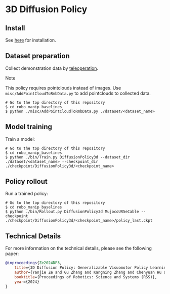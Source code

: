 # 3D Diffusion Policy

## Install
See [here](../../../doc/install.md#3D-Diffusion-policy) for installation.

## Dataset preparation
Collect demonstration data by [teleoperation](../../teleop).

> [!NOTE]
> This policy requires pointclouds instead of images.
> Use `misc/AddPointCloudToRmbData.py` to add pointclouds to collected data.
> ```console
> # Go to the top directory of this repository
> $ cd robo_manip_baselines
> $ python ./misc/AddPointCloudToRmbData.py ./dataset/<dataset_name>
> ```

## Model training
Train a model:
```console
# Go to the top directory of this repository
$ cd robo_manip_baselines
$ python ./bin/Train.py DiffusionPolicy3d --dataset_dir ./dataset/<dataset_name> --checkpoint_dir ./checkpoint/DiffusionPolicy3d/<checkpoint_name>
```

## Policy rollout
Run a trained policy:
```console
# Go to the top directory of this repository
$ cd robo_manip_baselines
$ python ./bin/Rollout.py DiffusionPolicy3d MujocoUR5eCable --checkpoint ./checkpoint/DiffusionPolicy3d/<checkpoint_name>/policy_last.ckpt
```

## Technical Details
For more information on the technical details, please see the following paper:
```bib
@inproceedings{Ze2024DP3,
	title={3D Diffusion Policy: Generalizable Visuomotor Policy Learning via Simple 3D Representations},
	author={Yanjie Ze and Gu Zhang and Kangning Zhang and Chenyuan Hu and Muhan Wang and Huazhe Xu},
	booktitle={Proceedings of Robotics: Science and Systems (RSS)},
	year={2024}
}
```
